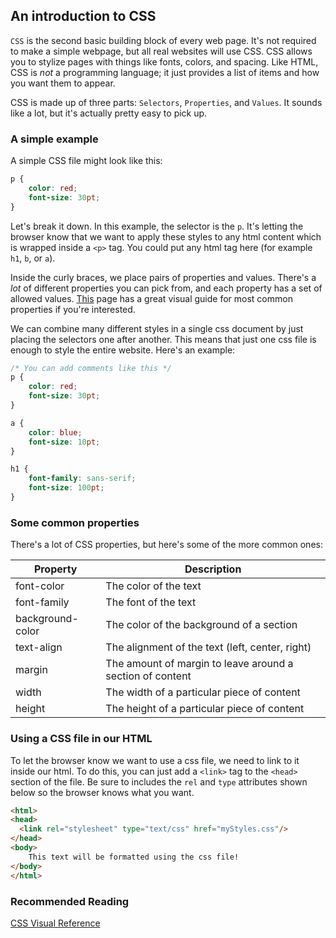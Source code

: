 ## An introduction to CSS

`CSS` is the second basic building block of every web page. It's not required to make a simple webpage, but all real websites will use CSS. CSS allows you to stylize pages with things like fonts, colors, and spacing. Like HTML, CSS is *not* a programming language; it just provides a list of items and how you want them to appear.

CSS is made up of three parts: `Selectors`, `Properties`, and `Values`. It sounds like a lot, but it's actually pretty easy to pick up.

### A simple example
A simple CSS file might look like this:

```css
p {
	color: red;
	font-size: 30pt;
}
```

Let's break it down. In this example, the selector is the `p`. It's letting the browser know that we want to apply these styles to any html content which is wrapped inside a `<p>` tag. You could put any html tag here (for example `h1`, `b`, or `a`).

Inside the curly braces, we place pairs of properties and values. There's a *lot* of different properties you can pick from, and each property has a set of allowed values. [This](http://cssreference.io) page has a great visual guide for most common properties if you're interested.

We can combine many different styles in a single css document by just placing the selectors one after another. This means that just one css file is enough to style the entire website. Here's an example:

```css
/* You can add comments like this */
p {
	color: red;
	font-size: 30pt;
}

a {
	color: blue;
	font-size: 10pt;
}

h1 {
	font-family: sans-serif;
	font-size: 100pt;
}
```


### Some common properties
There's a lot of CSS properties, but here's some of the more common ones:

| Property         | Description                              |
| ---------------- | ---------------------------------------- |
| font-color       | The color of the text                    |
| font-family      | The font of the text                     |
| background-color | The color of the background of a section |
| text-align       | The alignment of the text (left, center, right) |
| margin           | The amount of margin to leave around a section of content |
| width            | The width of a particular piece of content |
| height           | The height of a particular piece of content |

### Using a CSS file in our HTML
To let the browser know we want to use a css file, we need to link to it inside our html. To do this, you can just add a `<link>` tag to the `<head>` section of the file. Be sure to includes the `rel` and `type` attributes shown below so the browser knows what you want.

```html
<html>
<head>
  <link rel="stylesheet" type="text/css" href="myStyles.css"/>
</head>
<body>
	This text will be formatted using the css file!
</body>
</html>
```




### Recommended Reading

[CSS Visual Reference](http://cssreference.io)
